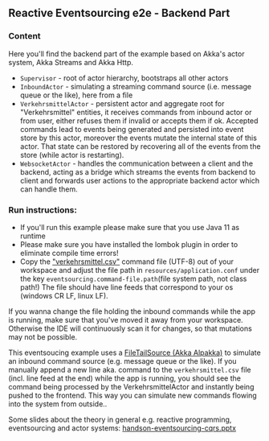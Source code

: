 ## Reactive Eventsourcing e2e - Backend Part

### Content
Here you'll find the backend part of the example based on Akka's actor system, Akka Streams and Akka Http.

* `Supervisor` - root of actor hierarchy, bootstraps all other actors
* `InboundActor` - simulating a streaming command source (i.e. message queue or the like), here from a file
* `VerkehrsmittelActor` - persistent actor and aggregate root for "Verkehrsmittel" entities, it receives commands
  from inbound actor or from user, either refuses them if invalid or accepts them if ok. Accepted commands lead
  to events being generated and persisted into event store by this actor, moreover the events mutate the internal 
  state of this actor. That state can be restored by recovering all of the events from the store (while actor is restarting).
* `WebsocketActor` - handles the communication between a client and the backend, acting as a bridge which streams the
  events from backend to client and forwards user actions to the appropriate backend actor which can handle them.
  
### Run instructions:
* If you'll run this example please make sure that you use Java 11 as runtime
* Please make sure you have installed the lombok plugin in order to eliminate compile time errors!
* Copy the ["verkehrsmittel.csv"](src/main/resources/inbound/verkehrsmittel.csv) command file (UTF-8) out of your workspace
  and adjust the file path in `resources/application.conf` under the key `eventsourcing.command-file.path`(file system path, not class path!)
  The file should have line feeds that correspond to your os (windows CR LF, linux LF).
  
If you wanna change the file holding the inbound commands while the app is running, make sure that you've moved it away
from your workspace. Otherwise the IDE will continuously scan it for changes, so that mutations may not be possible.

This eventsoucing example uses a [FileTailSource (Akka Alpakka)](https://doc.akka.io/docs/alpakka/current/file.html#tailing-a-file-into-a-stream) 
to simulate an inbound command source (e.g. message queue or the like). If you manually append a new line aka. command to the `verkehrsmittel.csv` file
(incl. line feed at the end) while the app is running, you should see the command being processed by the VerkehrsmittelActor and instantly being pushed to the frontend.
This way you can simulate new commands flowing into the system from outside..

Some slides about the theory in general e.g. reactive programming, eventsourcing and actor systems: [handson-eventsourcing-cqrs.pptx](handson-eventsourcing-cqrs.pptx) 

